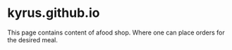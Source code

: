 # kyrus.github.io
This page contains content of afood shop.
Where one can place orders for the desired meal.
